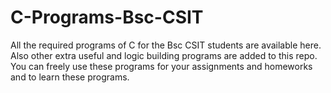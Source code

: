 # C-Programs-Bsc-CSIT
All the required programs of C for the Bsc CSIT students are available here. Also other extra useful and logic building programs are added to this repo. 
You can freely use these programs for your assignments and homeworks and to learn these programs.
